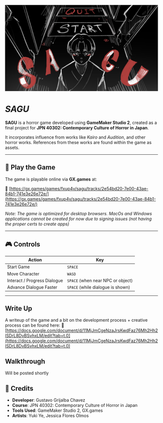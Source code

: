 <img src='sprites/spr_start/4f968a71-01ae-4c82-9b67-ce373a1bbc5d.png'>

# ***SAGU***

**SAGU** is a horror game developed using **GameMaker Studio 2**, created as a final project for **JPN 40302: Contemporary Culture of Horror in Japan**.

It incorporates influence from works like *Kairo* and *Audition*, and other horror works. References from these works are found within the game as assets.

---

## 📂 Play the Game

The game is playable online via **GX.games** at:

🔗 [https://gx.games/games/fxup4v/sagu/tracks/2e54bd20-7e00-43ae-84b1-741e3e26e72e/](https://gx.games/games/fxup4v/sagu/tracks/2e54bd20-7e00-43ae-84b1-741e3e26e72e/)

*Note: The game is optimized for desktop browsers. MacOs and Windows applications cannot be created for now due to signing issues (not having the proper certs to create apps)*

---

## 🎮 Controls

| Action                     | Key                    |
|----------------------------|------------------------|
| Start Game                  | `SPACE`                |
| Move Character              | `WASD`                 |
| Interact / Progress Dialogue | `SPACE` (when near NPC or object) |
| Advance Dialogue Faster     | `SPACE` (while dialogue is shown) |

---

## Write Up

A writeup of the game and a bit on the development process + creative process can be found here: 🔗 [https://docs.google.com/document/d/11MjJmCgeNzaJrsKwdFaz76Mh2Hh2lSDrL8DvBSvhxLM/edit?tab=t.0](https://docs.google.com/document/d/11MjJmCgeNzaJrsKwdFaz76Mh2Hh2lSDrL8DvBSvhxLM/edit?tab=t.0)

## Walkthrough
Will be posted shortly

## 👤 Credits

- **Developer**: Gustavo Grijalba Chavez
- **Course**: JPN 40302: Contemporary Culture of Horror in Japan
- **Tools Used**: GameMaker Studio 2, GX.games
- **Artists**: Yuki Ye, Jessica Flores Olmos